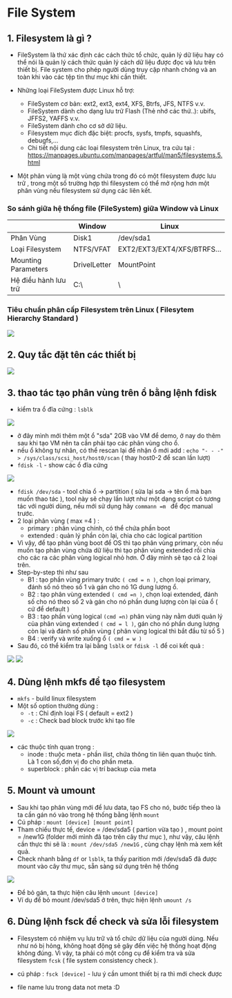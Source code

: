 # File System

## 1. Filesystem là gì ?
 
- FileSystem là thứ xác định các cách thức tổ chức, quản lý dữ liệu hay có thể nói là quản lý cách thức quản lý cách dữ liệu được đọc và lưu trên thiết bị. File system cho phép người dùng truy cập nhanh chóng và an toàn khi vào các tệp tin thư mục khi cần thiết.
- Những loại FileSystem được Linux hỗ trợ:
  -   FileSystem cơ bản: ext2, ext3, ext4, XFS, Btrfs, JFS, NTFS v.v.
  -   FileSystem dành cho dạng lưu trữ Flash (Thẻ nhớ các thứ..): ubifs, JFFS2, YAFFS v.v.
  -   FileSystem dành cho cơ sở dữ liệu.
  -   Filesystem mục đích đặc biệt: procfs, sysfs, tmpfs, squashfs, debugfs,…
  -   Chi tiết nội dung các loại filesystem trên Linux, tra cứu tại : https://manpages.ubuntu.com/manpages/artful/man5/filesystems.5.html
   
     
- Một phân vùng là một vùng chứa trong đó có một filesystem được lưu trữ , trong một số trường hợp thì filesystem có thể mở rộng hơn một phân vùng nếu filesystem sử dụng các liên kết.


### So sánh giữa hệ thống file (FileSystem) giữa Window và Linux

|    | Window | Linux
| -- | ------ | ------
| Phân Vùng | Disk1 | /dev/sda1
| Loại Filesystem | NTFS/VFAT | EXT2/EXT3/EXT4/XFS/BTRFS…
| Mounting Parameters | DrivelLetter | MountPoint
| Hệ điều hành lưu trữ | C:\ | \


### Tiêu chuẩn phân cấp Filesystem trên Linux ( Filesytem Hierarchy Standard )

<img src="https://github.com/tulha161/linux/blob/main/images/10.1.png">



## 2. Quy tắc đặt tên các thiết bị

 <img src="https://github.com/tulha161/linux/blob/main/images/09.01.png">
 
 
## 3. thao tác tạo phân vùng trên ổ bằng lệnh fdisk

 - kiểm tra ổ đĩa cứng : ````lsblk````
 
  <img src="https://github.com/tulha161/linux/blob/main/images/10.2.png">
  
 - ở đây mình mới thêm một ổ "sda" 2GB vào VM để demo, ở nay do thêm sau khi tạo VM nên ta cần phải tạo các phân vùng cho ổ.
 - nếu ổ không tự nhân, có thể rescan lại để nhận ổ mới add : 
 `echo "- - -" > /sys/class/scsi_host/host0/scan` ( thay host0-2 để scan lần lượt)
 - `fdisk -l` - show các ổ đĩa cứng
 
 <img src="https://github.com/tulha161/linux/blob/main/images/10.3.png">
 
 - `fdisk /dev/sda` - tool chia ổ -> partition ( sửa lại sda -> tên ổ mà bạn muốn thao tác ), tool này sẽ chạy lần lượt như một dạng script có tương tác với người dùng, nếu mới sử dụng hãy `commann =m ` để đọc manual trước.
 - 2 loại phân vùng ( max =4 ) : 
	- primary  : phân vùng chính, có thể chứa phần boot
	- extended : quản lý phần còn lại, chia cho các logical partition
 - Vì vậy, để tạo phân vùng boot để OS thì tạo phân vùng primary, còn nếu muốn tạo phân vùng chứa dữ liệu thì tạo phân vùng extended rồi chia cho các ra các phân vùng logical nhỏ hơn. Ở đây mình sẽ tạo cả 2 loại trên.
 - Step-by-step thì như sau
 	- B1 : tạo phần vùng primary trước `( cmd = n )`, chọn loại primary, đánh số nó theo số 1 và gán cho nó 1G dung lượng ổ.
 	- B2 : tạo phân vùng extended `( cmd =n )`, chọn loại extended, đánh số cho nó theo số 2 và gán cho nó phần dung lượng còn lại của ổ ( cứ để default ) 
 	- B3 : tạo phần vùng logical `(cmd =n)` phân vùng này nằm dưới quản lý của phân vùng extended `( cmd = l )`, gán cho nó phần dung lượng còn lại và đánh số phân vùng ( phân vùng logical thì bắt đầu từ số 5 )
 	- B4 : verify và write xuống ổ `( cmd = w )`
 - Sau đó, có thể kiểm tra lại bằng `lsblk` or `fdisk -l` để coi kết quả : 
 
 <img src="https://github.com/tulha161/linux/blob/main/images/10.5.png">
 <img src="https://github.com/tulha161/linux/blob/main/images/10.6.png">
 
 
 
## 4. Dùng lệnh mkfs để tạo filesystem
 - `mkfs` - build linux filesystem
 - Một số option thường dùng : 
 	- `-t` : Chỉ định loại FS ( default = ext2 )
 	- `-c` : Check bad block trước khi tạo file 

<img src="https://github.com/tulha161/linux/blob/main/images/09.02.png">

- các thuộc tính quan trọng : 
 	- inode : thuộc  meta -  phần ilist, chứa thông tin liên quan thuộc tính. Là 1 con số,đơn vị đo cho phần meta.
 	- superblock : phần các vị trí backup của meta 

## 5. Mount và umount
 -  Sau khi tạo phân vùng mới để lưu data, tạo FS cho nó, bước tiếp theo là ta cần gán nó vào trong hệ thống bằng lệnh `mount`
 - Cú pháp : ` mount [device] [mount point] `
 - Tham chiếu thực tế, device = /dev/sda5 ( partion vừa tạo ) , mount point = /new1G (folder mới mình đã tạo trên cây thư mục ), như vậy, câu lệnh cần thực thi sẽ là : `mount /dev/sda5 /new1G` , cùng chạy lệnh mà xem kết quả.
 - Check nhanh bằng `df` or `lsblk`, ta thấy parition mới /dev/sda5 đã được mount vào cây thư mục, sẵn sàng sử dụng trên hệ thống 

<img src="https://github.com/tulha161/linux/blob/main/images/10.8.png">

 - Để bỏ gán, ta thực hiện câu lệnh `umount [device]`
 - Ví dụ để bỏ mount /dev/sda5 ở trên, thực hiện lệnh `umount /s`
 
## 6. Dùng lệnh fsck để check và sửa lỗi filesystem
 - Filesystem có nhiệm vụ lưu trữ và tổ chức dữ liệu của người dùng. Nếu như nó bị hỏng,  không hoạt động sẽ gây đến việc hệ thống hoạt động không đúng. Vì vậy, ta phải có một công cụ để kiểm tra và sửa filesystem `fcsk` ( file system consistency check ).
 - cú pháp : `fsck [device]` - lưu ý cần umont thiết bị ra thì mới check được
 
 

 
 
 
 
 - file name lưu trong data not meta :D 
